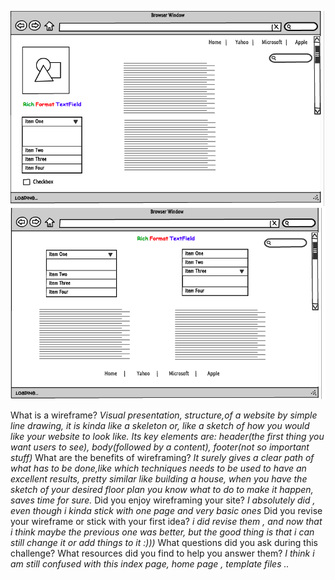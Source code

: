 ![Wireframe Index](imgs/wireframe-index.png)
![Wireframe Temp](imgs/wireframe-blog-index.png)

What is a wireframe?
*Visual presentation, structure,of a website by simple line drawing, it is kinda like a skeleton or, like a sketch of how you would like your website to look like. Its key elements are: header(the first thing you want users to see), body(followed by a content), footer(not so important stuff)*
What are the benefits of wireframing?
*It surely gives a clear path of what has to be done,like which techniques needs to be used to have an excellent results, pretty similar like building a house, when you have the sketch of your desired floor plan you know what to do to make it happen, saves time for sure.*
Did you enjoy wireframing your site?
*I absolutely did , even though i kinda stick with one page and very basic ones*
Did you revise your wireframe or stick with your first idea?
*i did revise them , and now that i think maybe the previous one was better, but the good thing is that i can still change it or add things to it :)))*
What questions did you ask during this challenge? What resources did you find to help you answer them?
*I think i am still confused with this index page, home page , template files ..*
